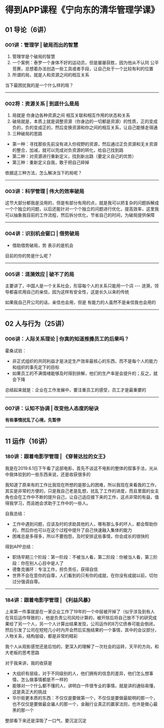 # 得到APP课程《宁向东的清华管理学课》

## 01 导论（6讲）

### 001讲：管理学 | 破局而出的智慧

1. 管理学是个破局的智慧
2. 一个案例：泰罗一个身体不好的运动员，但是屡屡获胜，因为他从不认同 公平竞赛，总想着办法创造一些工具或者手段，让自己处于一个比较有利的位置
3. 所谓的局，就是人和资源之间的相互关系

当下最困扰我的是一个什么样的局？

---

### 002将：资源关系 | 到底什么是局

1. 局就是 你身边各种资源之间 相互关联和相互作用的状态和关系
2. 破局就是，本质上就是调整资源（你身边的一切都是资源）的性质，正的变成负的，负的变成正的，然后变换资源和你之间的相互关系，让自己能够走得通
3. 三种破局的思路
  - 第一种：寻找那些先前没有进入你视野的资源，然后通过正负资源和无关资源的整合，加减，就可以完成对负资源的转化，给自己找到路
  - 第二种：对资源进行重新定义，找到新出路（要定义自己的优势）
  - 第三种：重新定义自我，敢于把自己碎掉

依据这三种方法，怎么解决当下的局呢？

---

### 003讲：科学管理 | 伟大的效率破局

这节大部分都我是没用的，但是有部分有用的点，就是我可以把复杂的问题拆解成一个个独立的问题，以后还能针对一个个独立的问题进行优化，提高效率，这里我可以抽象我目前的工作流程，然后拆分优化，节省自己的时间，为破局提供保障

---

### 004讲：识别机会窗口 | 借势破局

- 借助借势破局，势 表示的是机会

目前的你的势是什么呢？

---

### 005讲：涟漪效应 | 破不了的局

主要讲了，中国人是一个关系社会，形容每个人的关系只能用一个词 --- 涟漪，领导都喜欢用自己的亲信，因为这样有安全性，这是长久以来的传统

如果我自己开公司的话，亲信也会用，但是 有能力的人虽然不是亲信我也会用的

---

## 02 人与行为（25讲）

### 006讲：人际关系理论 | 你真的知道推搡员工的后果吗？

霍桑试验：
 - 非正式组织的共同利益才是决定生产效率最核心的东西，而不是每个人的能力和组织的事先定下的目标
 - 如果员工的不满情绪能够及时得到排解，他们的生产率是会提升的；反之，就会下降

总结起来就是：企业在工作发展中，要注重员工的感受，员工才是最重要的

---

### 007讲：认知不协调 | 改变他人态度的秘诀

**有些事情扰乱了心境，先暂停**

---

## 11 运作（16讲）

### 180讲：跟着电影学管理 | 《穿普达拉的女王》

我是在2019.6.1日下午看了这部电影，首先不谈这不电影的整体的叙事手法，光从中我体验到的一些东西来说，还是收获很多的

我知道了原来有的工作比我现在所想的是那么的困难，所以我现在来看我的工作，其实是非常的方便的，只是我自己老是乱想，扰乱了工作的进度，而且里面的女主角也会在工作中不断的提升自己，让自己适应接下来的工作，这点非常的有益，值得我学习，而且她会求助于工作中的一些人。

自我总结：
- 工作中遇到问题，应该及时的求助其他的人，哪有那么多的坏人，都会帮助你的，然后你也可以在这个过程中提升了自己快速融入集体的能力
- 困难总是多得多，所以不要抱怨，及时安排这些事情，你会成长的很快的

得到APP总结：
- 职场早期三个阶段：第一阶段：不被当人看，第二阶段：你被当人看，第三阶段：你在别人心目中是人了
- 德鲁克循环：专注工作，担负责任，获得自信
- 世界不会在意你的自尊，人们看到的只有你的成就，在你没有成就以前，切勿过分强调自尊。

---

### 184讲：跟着电影学管理 | 《利益风暴》

上来第一件事就是在一家企业工作了19年的一个中层被开掉了（似乎涉及到有人在背后运作导致的），他是负责公司风险计算的，被开除后将自己放不下的研究成果给了另一个人，另一个人计算出结果发现，公司运作的8万亿债券可能会倒闭，然后引发了公司在短短几小时内开会然后实施结果的一个事情，其中的会议部分，人物关系，结构层级，都是非常的精彩

我个人从观影感觉还是后怕的，更深入的理解了一次社会的运转，天平的方向，和大老板的思考思路

对于我来讲，我的收获是

- 大组织有层级，对于不同级别的人，他们拥有的信息的差异，他们怎么想事情，怎么做事情都是不一样的
- 能够对一个什么都不懂的人，讲明白一件很专业的事情，就是讲的通俗易懂，这是真正大的挑战
- 华尔街更本质的东西：不仅仅是要做第一个，不仅仅是要做最聪明的那一个，也不仅仅是要做最会骗人的那一个，金融行业真正的赢家法则，也许是做心最黑的那一个

整部看下来还是深吸了一口气，要沉淀沉淀

